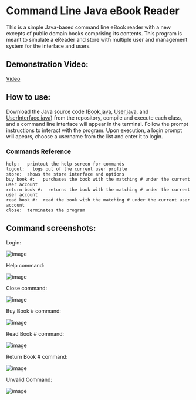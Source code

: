 # Command Line Java eBook Reader
This is a simple Java-based command line eBook reader with a new excepts of public domain books comprising its contents. This program is meant to simulate a eReader and store with multiple user and management system for the interface and users. 

## Demonstration Video:
[Video](https://youtu.be/0eRMuplO510) 

## How to use:
Download the Java source code ([Book.java](https://github.com/Austin-Daigle/Java-command-line-eReader-simulator/blob/main/Book.java), [User.java](https://github.com/Austin-Daigle/Java-command-line-eReader-simulator/blob/main/User.java), and [UserInterface.java](https://github.com/Austin-Daigle/Java-command-line-eReader-simulator/blob/main/UserInterface.java)) from the repository, compile and execute each class, and a command line interface will appear in the terminal.
Follow the prompt instructions to interact with the program. Upon execution, a login prompt will apears, choose a username from the list and enter it to login.  

### Commands Reference
    help:   printout the help screen for commands
    logout:   logs out of the current user profile
    store:  shows the store interface and options
    buy book #:   purchases the book with the matching # under the current user account
    return book #:  returns the book with the matching # under the current user account
    read book #:  read the book with the matching # under the current user account
    close:  terminates the program

## Command screenshots:

Login:

![image](https://user-images.githubusercontent.com/100094056/193488638-423466a8-0ef3-4f81-b30c-7b8915dd847f.png)


Help command:

![image](https://user-images.githubusercontent.com/100094056/193488509-af780b02-6f4a-43ad-a15d-f3c78a5a5659.png)

Close command:

![image](https://user-images.githubusercontent.com/100094056/193488535-3f86085d-9e06-4258-9ddd-80a690b6a40e.png)

Buy Book # command:

![image](https://user-images.githubusercontent.com/100094056/193488838-be74c0f1-30bb-47f5-8f0f-5205ca3b1f72.png)

Read Book # command:

![image](https://user-images.githubusercontent.com/100094056/193488583-58c146eb-c8bf-47e6-b1f2-eda26a1f1c3a.png)

Return Book # command:

![image](https://user-images.githubusercontent.com/100094056/193488753-0421bfb3-7fc8-4e5a-bcf2-77ad7311ba7e.png)

Unvalid Command:

![image](https://user-images.githubusercontent.com/100094056/193488783-308e7245-a7a3-46cd-b571-ed6b70287c3f.png)
